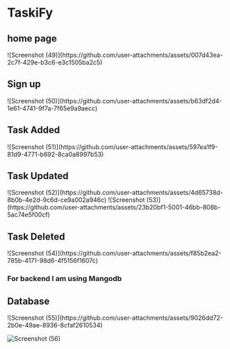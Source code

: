 <h1>TaskiFy</h1>
<h2>home page</h2>
![Screenshot (49)](https://github.com/user-attachments/assets/007d43ea-2c7f-429e-b3c6-e3c1505ba2c5)
<h2>Sign up </h2>
![Screenshot (50)](https://github.com/user-attachments/assets/b63df2d4-1e61-4741-9f7a-7f65e9a9aecc)
<h2>Task Added</h2>
![Screenshot (51)](https://github.com/user-attachments/assets/597ea1f9-81d9-4771-b692-8ca0a8997b53)
<h2>Task Updated</h2>
![Screenshot (52)](https://github.com/user-attachments/assets/4d65738d-8b0b-4e2d-9c6d-ce9a002a946c)
![Screenshot (53)](https://github.com/user-attachments/assets/23b20bf1-5001-46bb-808b-5ac74e5f00cf)
<h2>Task Deleted</h2>
![Screenshot (54)](https://github.com/user-attachments/assets/f85b2ea2-785b-4171-98d6-4f5156f1607c)
<h3>For backend I am using Mangodb</h3>
<h2>Database</h2>
![Screenshot (55)](https://github.com/user-attachments/assets/9026dd72-2b0e-49ae-8936-8cfaf2610534)

![Screenshot (56)](https://github.com/user-attachments/assets/49db2bbc-2221-4951-80bb-ca00379b30d6)



